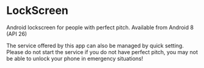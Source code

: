 # LockScreen
Android lockscreen for people with perfect pitch. Available from Android 8 (API 26)

The service offered by this app can also be managed by quick setting. Please do not start the service if you do not have perfect pitch, you may not be able to unlock your phone in emergency situations!
